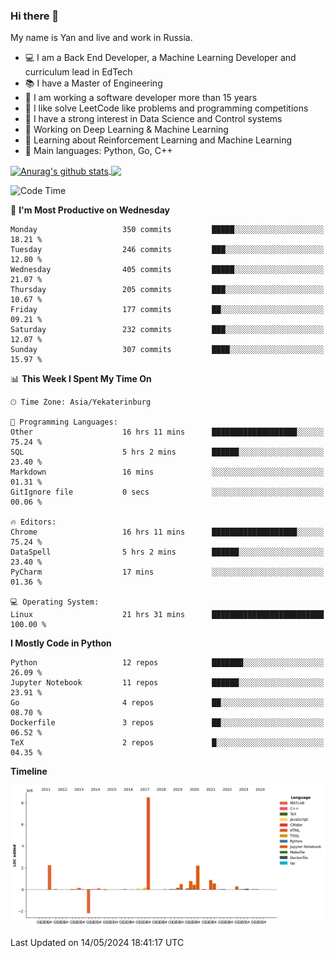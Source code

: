 ### Hi there 👋

My name is Yan and live and work in Russia.

- 💻 I am a Back End Developer, a Machine Learning Developer and curriculum lead in EdTech
- 📚 I have a Master of Engineering
- 🤔 I am working a software developer more than 15 years
- 🌱 I like solve LeetCode like problems and programming competitions
- 📝 I have a strong interest in Data Science and Control systems
- 🔭 Working on Deep Learning & Machine Learning
- 🌱 Learning about Reinforcement Learning and Machine Learning
- 🌟 Main languages: Python, Go, C++

<!--


**yanchick/yanchick** is a ✨ _special_ ✨ repository because its `README.md` (this file) appears on your GitHub profile.

Here are some ideas to get you started:

- I am a self taught Full Stack Developer and a Machine Learning Developer
- 🌱 I’m currently learning ...
- 👯 I’m looking to collaborate on ...
- 🤔 I’m looking for help with ...
- 💬 Ask me about ...
- 📫 How to reach me: ...
- 😄 Pronouns: ...
- ⚡ Fun fact: ...

-->


<a href="https://github.com/anuraghazra/github-readme-stats">
    <img align="center" src="https://github-readme-stats.vercel.app/api?username=yanchick&count_private=true" alt="Anurag's github stats" />
</a>
<a href="https://github.com/anuraghazra/github-readme-stats">
    <img align="center" src="https://github-readme-stats.vercel.app/api/top-langs/?username=yanchick&hide=javascript,html,CSS" />
</a>

<!--START_SECTION:waka-->
![Code Time](http://img.shields.io/badge/Code%20Time-1%2C882%20hrs%2039%20mins-blue)

📅 **I'm Most Productive on Wednesday** 

```text
Monday                   350 commits         █████░░░░░░░░░░░░░░░░░░░░   18.21 % 
Tuesday                  246 commits         ███░░░░░░░░░░░░░░░░░░░░░░   12.80 % 
Wednesday                405 commits         █████░░░░░░░░░░░░░░░░░░░░   21.07 % 
Thursday                 205 commits         ███░░░░░░░░░░░░░░░░░░░░░░   10.67 % 
Friday                   177 commits         ██░░░░░░░░░░░░░░░░░░░░░░░   09.21 % 
Saturday                 232 commits         ███░░░░░░░░░░░░░░░░░░░░░░   12.07 % 
Sunday                   307 commits         ████░░░░░░░░░░░░░░░░░░░░░   15.97 % 
```


📊 **This Week I Spent My Time On** 

```text
🕑︎ Time Zone: Asia/Yekaterinburg

💬 Programming Languages: 
Other                    16 hrs 11 mins      ███████████████████░░░░░░   75.24 % 
SQL                      5 hrs 2 mins        ██████░░░░░░░░░░░░░░░░░░░   23.40 % 
Markdown                 16 mins             ░░░░░░░░░░░░░░░░░░░░░░░░░   01.31 % 
GitIgnore file           0 secs              ░░░░░░░░░░░░░░░░░░░░░░░░░   00.06 % 

🔥 Editors: 
Chrome                   16 hrs 11 mins      ███████████████████░░░░░░   75.24 % 
DataSpell                5 hrs 2 mins        ██████░░░░░░░░░░░░░░░░░░░   23.40 % 
PyCharm                  17 mins             ░░░░░░░░░░░░░░░░░░░░░░░░░   01.36 % 

💻 Operating System: 
Linux                    21 hrs 31 mins      █████████████████████████   100.00 % 
```

**I Mostly Code in Python** 

```text
Python                   12 repos            ███████░░░░░░░░░░░░░░░░░░   26.09 % 
Jupyter Notebook         11 repos            ██████░░░░░░░░░░░░░░░░░░░   23.91 % 
Go                       4 repos             ██░░░░░░░░░░░░░░░░░░░░░░░   08.70 % 
Dockerfile               3 repos             ██░░░░░░░░░░░░░░░░░░░░░░░   06.52 % 
TeX                      2 repos             █░░░░░░░░░░░░░░░░░░░░░░░░   04.35 % 
```



**Timeline**

![Lines of Code chart](https://raw.githubusercontent.com/yanchick/yanchick/main/assets/bar_graph.png)


 Last Updated on 14/05/2024 18:41:17 UTC
<!--END_SECTION:waka-->

